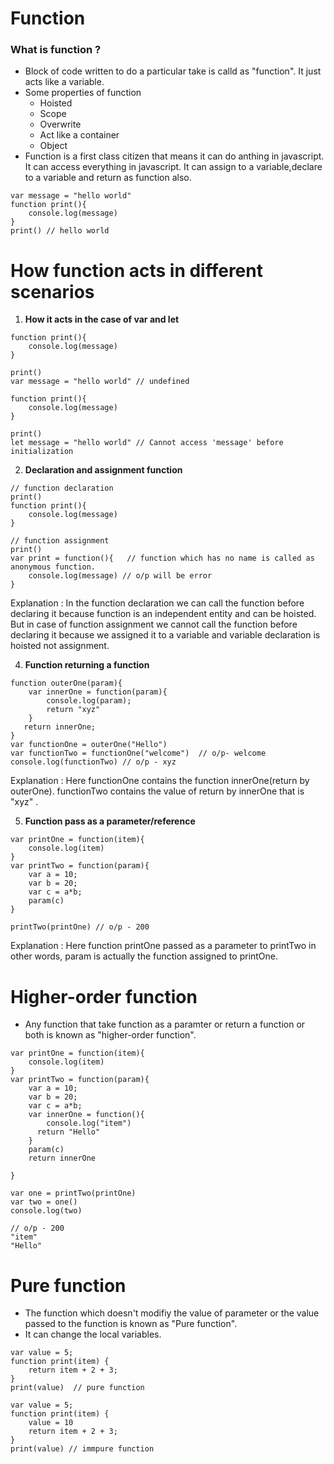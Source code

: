 
# Function

### What is function ?

* Block of code written to do a particular take is calld as "function". It just acts like a variable.
* Some properties of function
  * Hoisted
  * Scope
  * Overwrite
  * Act like a container
  * Object
* Function is a first class citizen that means it can do anthing in javascript. It can access everything in javascript. It can assign to a variable,declare to a variable and return as function also.

```
var message = "hello world"
function print(){
    console.log(message)
}
print() // hello world

```

# How function acts in different scenarios

1. **How it acts in the case of var and let**

```
function print(){
    console.log(message)
}

print()
var message = "hello world" // undefined

function print(){
    console.log(message)
}

print()
let message = "hello world" // Cannot access 'message' before initialization

```
2. **Declaration and assignment function**

```
// function declaration
print()
function print(){
    console.log(message) 
}

// function assignment
print()
var print = function(){   // function which has no name is called as anonymous function. 
    console.log(message) // o/p will be error
}

```
Explanation : In the function declaration we can call the function before declaring it because function is an independent entity and can be hoisted. But in case of function assignment we cannot call the function before declaring it because we assigned it to a variable and variable declaration is hoisted not assignment. 


4. **Function returning a function** 
```
function outerOne(param){
    var innerOne = function(param){
        console.log(param);
        return "xyz"
    }
   return innerOne; 
}
var functionOne = outerOne("Hello")
var functionTwo = functionOne("welcome")  // o/p- welcome
console.log(functionTwo) // o/p - xyz

```
Explanation : Here functionOne contains the function innerOne(return by outerOne). functionTwo contains the value of return by innerOne that is "xyz" .

5. **Function pass as a parameter/reference**

```
var printOne = function(item){
    console.log(item)
}
var printTwo = function(param){
    var a = 10;
    var b = 20;
    var c = a*b;
    param(c)
}

printTwo(printOne) // o/p - 200

```
Explanation : Here function printOne passed as a parameter to printTwo in other words, param is actually the function assigned to printOne.

# Higher-order function

* Any function that take function as a paramter or return a function or both is known as "higher-order function".

```
var printOne = function(item){
    console.log(item)
}
var printTwo = function(param){
    var a = 10;
    var b = 20;
    var c = a*b;
    var innerOne = function(){
        console.log("item")
      return "Hello"
    }
    param(c)
    return innerOne

}

var one = printTwo(printOne) 
var two = one()
console.log(two) 

// o/p - 200
"item"
"Hello"
```

# Pure function

* The function which doesn't modifiy the value of parameter or the value passed to the function is known as "Pure function".
* It can change the local variables.

```
var value = 5;
function print(item) {
    return item + 2 + 3;
}
print(value)  // pure function

var value = 5;
function print(item) {
    value = 10
    return item + 2 + 3;
}
print(value) // immpure function

```
